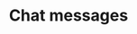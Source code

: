 ---
title: Chat messages
tags: ["chat", "messages", "communication", "conversation", "dialogue", "talk", "text"]
icon: chat-messages
svg: '<svg xmlns="http://www.w3.org/2000/svg" width="24" height="24" fill="none" viewBox="0 0 24 24" stroke-width="1.5" stroke-linecap="round" stroke-linejoin="round" stroke="currentColor"><path d="M5 12a5 5 0 0 1 7 7m-7-7a4.993 4.993 0 0 0-2 4 5 5 0 0 0 .224 1.483c.272.88.076 1.86-.099 2.784a.468.468 0 0 0 .592.539c.848-.232 1.691-.43 2.557-.112A4.99 4.99 0 0 0 8 21a4.991 4.991 0 0 0 4-2m-7-7c0-4.685 2.875-9 8-9a8 8 0 0 1 7.532 10.7c-.476 1.326.037 3.102.337 4.568a.451.451 0 0 1-.584.526c-1.312-.41-2.852-.986-4.085-.466-1.334.562-2.736.672-4.2.672"/></svg>'
---